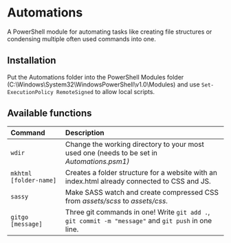 # Automations
A PowerShell module for automating tasks like creating file structures or condensing multiple often used commands into one.

## Installation
Put the Automations folder into the PowerShell Modules folder (C:\Windows\System32\WindowsPowerShell\v1.0\Modules\) and use `Set-ExecutionPolicy RemoteSigned` to allow local scripts.

## Available functions
| Command | Description |
| :--- | :--- |
| `wdir` | Change the working directory to your most used one (needs to be set in *Automations.psm1)* |
| ```mkhtml [folder-name]``` | Creates a folder structure for a website with an index.html already connected to CSS and JS. |
| `sassy` | Make SASS watch and create compressed CSS from *assets/scss* to *assets/css*. |
| ```gitgo [message]``` | Three git commands in one! Write `git add .`, `git commit -m "message"` and `git push` in one line. |
